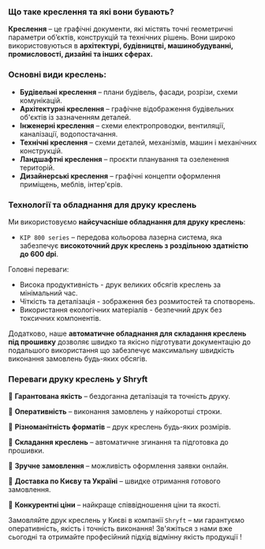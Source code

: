 ### Що таке креслення та які вони бувають?

**Креслення** – це графічні документи, які містять точні геометричні параметри об’єктів, конструкцій та технічних рішень. Вони широко використовуються в **архітектурі, будівництві, машинобудуванні, промисловості, дизайні та інших сферах.**

### Основні види креслень:

* **Будівельні креслення** – плани будівель, фасади, розрізи, схеми комунікацій.
* **Архітектурні креслення** – графічне відображення будівельних об'єктів із зазначенням деталей.
* **Інженерні креслення** – схеми електропроводки, вентиляції, каналізації, водопостачання.
* **Технічні креслення** – схеми деталей, механізмів, машин і механічних конструкцій.
* **Ландшафтні креслення** – проєкти планування та озеленення територій.
* **Дизайнерські креслення** – графічні концепти оформлення приміщень, меблів, інтер'єрів.

### Технології та обладнання для друку креслень

Ми використовуємо **найсучасніше обладнання для друку креслень**:

* `KIP 800 series` – передова кольорова лазерна система, яка забезпечує **високоточний друк креслень з роздільною здатністю до 600 dpi**. 

Головні переваги:

* Висока продуктивність - друк великих обсягів креслень за мінімальний час.
* Чіткість та деталізація - зображення без розмитостей та спотворень.
* Використання екологічних матеріалів - безпечний друк без токсичних компонентів.

Додатково, наше **автоматичне обладнання для складання креслень під прошивку** дозволяє швидко та якісно підготувати документацію до подальшого використання що забезпечує максимальну швидкість виконання замовлень будь-яких обсягів.

### Переваги друку креслень у Shryft

📌 **Гарантована якість** – бездоганна деталізація та точність друку. 

📌 **Оперативність** – виконання замовлень у найкоротші строки. 

📌 **Різноманітність форматів** – друк креслень будь-яких розмірів. 

📌 **Складання креслень** – автоматичне згинання та підготовка до прошивки. 

📌 **Зручне замовлення** – можливість оформлення заявки онлайн. 

📌 **Доставка по Києву та Україні** – швидке отримання готового замовлення. 

📌 **Конкурентні ціни** – найкраще співвідношення ціни та якості.

Замовляйте друк креслень у Києві в компанії `Shryft` – ми гарантуємо оперативність, якість і точність виконання! Зв'яжіться з нами вже сьогодні та отримайте професійний підхід відмінну якість продукції !
